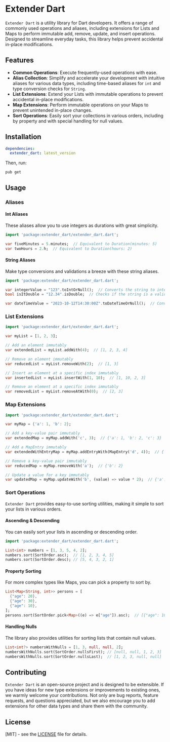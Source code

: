 # Extender Dart

`Extender Dart` is a utility library for Dart developers. It offers a range of commonly used operations and aliases, including extensions for Lists and Maps to perform immutable add, remove, update, and insert operations. Designed to streamline everyday tasks, this library helps prevent accidental in-place modifications.

## Features

- **Common Operations**: Execute frequently-used operations with ease.
- **Alias Collection**: Simplify and accelerate your development with intuitive aliases for various data types, including time-based aliases for `int` and type conversion checks for `String`.
- **List Extensions**: Extend your Lists with immutable operations to prevent accidental in-place modifications.
- **Map Extensions**: Perform immutable operations on your Maps to prevent unintended in-place changes.
- **Sort Operations**: Easily sort your collections in various orders, including by property and with special handling for null values.

## Installation

```yaml
dependencies:
  extender_dart: latest_version
```

Then, run:

```
pub get
```

## Usage

### Aliases

#### Int Aliases
These aliases allow you to use integers as durations with great simplicity.

```dart
import 'package:extender_dart/extender_dart.dart';

var fiveMinutes = 5.minutes;  // Equivalent to Duration(minutes: 5)
var twoHours = 2.h;  // Equivalent to Duration(hours: 2)
```
#### String Aliases
Make type conversions and validations a breeze with these string aliases.

```dart
import 'package:extender_dart/extender_dart.dart';

var integerValue = "123".toIntOrNull();  // Converts the string to integer, if valid
bool isItDouble = "12.34".isDouble;  // Checks if the string is a valid double representation

var dateTimeValue = "2023-10-12T14:30:00Z".toDateTimeOrNull();  // Converts the string to DateTime, if valid
```

### List Extensions

```dart
import 'package:extender_dart/extender_dart.dart';

var myList = [1, 2, 3];

// Add an element immutably
var extendedList = myList.addWith(4);  // [1, 2, 3, 4]

// Remove an element immutably
var reducedList = myList.removeWith(2);  // [1, 3]

// Insert an element at a specific index immutably
var insertedList = myList.insertWith(1, 10);  // [1, 10, 2, 3]

// Remove an element at a specific index immutably
var removedList = myList.removeAtWith(0);  // [2, 3]
```

### Map Extensions
```dart
import 'package:extender_dart/extender_dart.dart';

var myMap = {'a': 1, 'b': 2};

// Add a key-value pair immutably
var extendedMap = myMap.addWith('c', 3);  // {'a': 1, 'b': 2, 'c': 3}

// Add a MapEntry immutably
var extendedWithEntryMap = myMap.addEntryWith(MapEntry('d', 4));  // {'a': 1, 'b': 2, 'd': 4}

// Remove a key-value pair immutably
var reducedMap = myMap.removeWith('a');  // {'b': 2}

// Update a value for a key immutably
var updatedMap = myMap.updateWith('b', (value) => value * 2);  // {'a': 1, 'b': 4}
```

### Sort Operations

`Extender Dart` provides easy-to-use sorting utilities, making it simple to sort your lists in various orders.

#### Ascending & Descending

You can easily sort your lists in ascending or descending order.

```dart
import 'package:extender_dart/extender_dart.dart';

List<int> numbers = [1, 3, 5, 4, 2];
numbers.sort(SortOrder.asc);  // [1, 2, 3, 4, 5]
numbers.sort(SortOrder.desc); // [5, 4, 3, 2, 1]
```

#### Property Sorting

For more complex types like Maps, you can pick a property to sort by.

```dart
List<Map<String, int>> persons = [
  {"age": 20},
  {"age": 30},
  {"age": 10},
];
persons.sort(SortOrder.pick<Map>((e) => e["age"]).asc);  // [{"age": 10}, {"age": 20}, {"age": 30}]
```

#### Handling Nulls

The library also provides utilities for sorting lists that contain null values.

```dart
List<int?> numbersWithNulls = [1, 3, null, null, 2];
numbersWithNulls.sort(SortOrder.nullsFirst); // [null, null, 1, 2, 3]
numbersWithNulls.sort(SortOrder.nullsLast);  // [1, 2, 3, null, null]
```

## Contributing

`Extender Dart` is an open-source project and is designed to be extensible. If you have ideas for new type extensions or improvements to existing ones, we warmly welcome your contributions. Not only are bug reports, feature requests, and questions appreciated, but we also encourage you to add extensions for other data types and share them with the community.

## License

[MIT] - see the [LICENSE](LICENSE) file for details.
